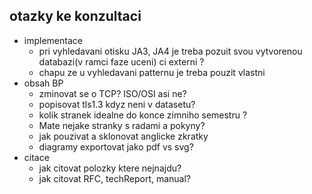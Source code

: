## otazky ke konzultaci
 - implementace
    - pri vyhledavani otisku JA3, JA4 je treba pozuit svou vytvorenou databazi(v ramci faze uceni) ci externi ?
    - chapu ze u vyhledavani patternu je treba pouzit vlastni
 - obsah BP
    - zminovat se o TCP? ISO/OSI asi ne?
    - popisovat tls1.3 kdyz neni v datasetu?
    - kolik stranek idealne do konce zimniho semestru ?
    - Mate nejake stranky s radami a pokyny?
    - jak pouzivat a sklonovat anglicke zkratky
    - diagramy exportovat jako pdf vs svg?
 - citace
   - jak citovat polozky ktere nejnajdu?
   - jak citovat RFC, techReport, manual?